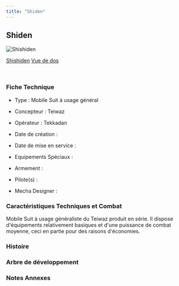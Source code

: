 ```yaml
---
title: "Shiden"
---
```


Shiden
------



![Shishiden](/images/stories/saga/g-tekketsu-s2/mechas/shishiden.png)

[Shishiden](javascript:change_image_m('images/stories/saga/g-tekketsu-s2/mechas/shishiden.png');)
[Vue de dos](javascript:change_image_m('images/stories/saga/g-tekketsu-s2/mechas/shishiden-dos.png');)

 

### Fiche Technique


- Type : Mobile Suit à usage général
  
- Concepteur : Teiwaz
  
- Opérateur : Tekkadan
  
- Date de création : 
  
- Date de mise en service : 
  
- Equipements Spéciaux :




- Armement :




- Pilote(s) : 





- Mecha Designer : 


### Caractéristiques Techniques et Combat


Mobile Suit à usage généraliste du Teiwaz produit en série. Il dispose d'équipements relativement basiques et d'une puissance de combat moyenne, ceci en partie pour des raisons d'économies. 


### Histoire


### Arbre de développement


### Notes Annexes


